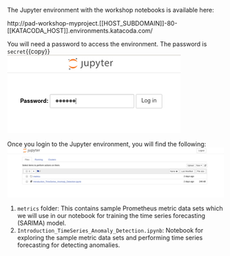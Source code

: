 The Jupyter environment with the workshop notebooks is available here:

http://pad-workshop-myproject.[[HOST_SUBDOMAIN]]-80-[[KATACODA_HOST]].environments.katacoda.com/

You will need a password to access the environment.
The password is `secret`{{copy}}
![Jupyter Environment Secret](./assets/03-jupyter-secret.png)

Once you login to the Jupyter environment, you will find the following:
![Jupyter Notebook List](./assets/03-jupyter-notebook-list.png)

1. `metrics` folder: This contains sample Prometheus metric data sets which we will use in our notebook for training the time series forecasting (SARIMA) model.
2. `Introduction_TimeSeries_Anomaly_Detection.ipynb`: Notebook for exploring the sample metric data sets and performing time series forecasting for detecting anomalies.
